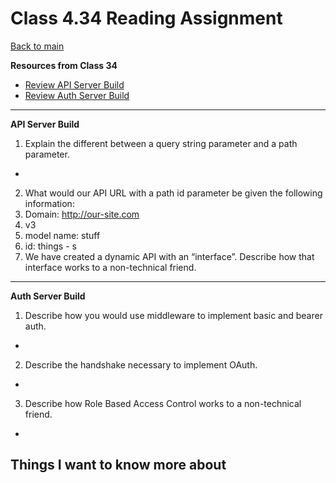 # Class 4.34 Reading Assignment

[Back to main](https://michaeldulin.github.io/reading-notes)

**Resources from Class 34**
- [Review API Server Build](https://codefellows.github.io/code-401-javascript-guide/curriculum/apps-and-libraries/api-server/)
- [Review Auth Server Build](https://codefellows.github.io/code-401-javascript-guide/curriculum/apps-and-libraries/auth-server/)

****

**API Server Build**
1. Explain the different between a query string parameter and a path parameter.
  - 
2. What would our API URL with a path id parameter be given the following information:
  1. Domain: http://our-site.com
  2. v3
  3. model name: stuff
  4. id: things
    - s
3. We have created a dynamic API with an “interface”. Describe how that interface works to a non-technical friend.

****
  
**Auth Server Build**
1. Describe how you would use middleware to implement basic and bearer auth.
  - 
2. Describe the handshake necessary to implement OAuth.
  - 
3. Describe how Role Based Access Control works to a non-technical friend.
  - 



## Things I want to know more about
